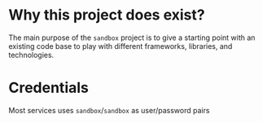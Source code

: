 # Why this project does exist?

The main purpose of the `sandbox` project is to give a starting point with an existing code base to play with different
frameworks, libraries, and technologies.

# Credentials
Most services uses `sandbox`/`sandbox` as user/password pairs